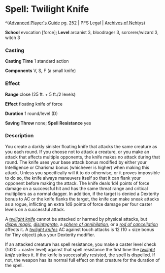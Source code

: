 # Spell: Twilight Knife

^([Advanced Player's Guide][ss-twilight-knife] pg. 252 | PFS Legal | [Archives of Nehtys][sn-twilight-knife])

**School** evocation [force]; **Level** arcanist 3, bloodrager 3, sorcerer/wizard 3, witch 3

### Casting

**Casting Time** 1 standard action

**Components** V, S, F (a small knife)

### Effect

**Range** close (25 ft. + 5 ft./2 levels)

**Effect** floating knife of force

**Duration** 1 round/level (D)

**Saving Throw** none; **Spell Resistance** yes

### Description

You create a darkly sinister floating knife that attacks the same creature as you each round. If you choose not to attack a creature, or you make an attack that affects multiple opponents, the knife makes no attack during that round. The knife uses your base attack bonus modified by either your Intelligence or Charisma bonus (whichever is higher) when making this attack. Unless you specifically will it to do otherwise, or it proves impossible to do so, the knife always maneuvers itself so that it can flank your opponent before making the attack. The knife deals 1d4 points of force damage on a successful hit and has the same threat range and critical multipliers as a normal dagger. In addition, if the target is denied a Dexterity bonus to AC or the knife flanks the target, the knife can make sneak attacks as a rogue, inflicting an extra 1d6 points of force damage per four caster levels on a successful attack.

A _[twilight knife]_ cannot be attacked or harmed by physical attacks, but _[dispel magic]_, _[disintegrate]_, a _[sphere of annihilation]_, or a _[rod of cancellation]_ affects it. A _[twilight knifes]_ AC against touch attacks is 12 (10 + size bonus for Tiny object) plus your Dexterity modifier.

If an attacked creature has spell resistance, you make a caster level check (1d20 + caster level) against that spell resistance the first time the _[twilight knife]_ strikes it. If the knife is successfully resisted, the spell is dispelled. If not, the weapon has its normal full effect on that creature for the duration of the spell.

[ss-twilight-knife]: http://paizo.com/pathfinderRPG/v57
[sn-twilight-knife]: http://www.archivesofnethys.com/SpellDisplay.aspx?ItemName=Twilight%20Knife
[rod of cancellation]: http://www.archivesofnethys.com/SpellDisplay.aspx?ItemName=rod%20of%20cancellation
[sphere of annihilation]: http://www.archivesofnethys.com/SpellDisplay.aspx?ItemName=sphere%20of%20annihilation
[twilight knife]: http://www.archivesofnethys.com/SpellDisplay.aspx?ItemName=twilight%20knife
[twilight knifes]: http://www.archivesofnethys.com/SpellDisplay.aspx?ItemName=twilight%20knifes
[dispel magic]: http://www.archivesofnethys.com/SpellDisplay.aspx?ItemName=dispel%20magic
[disintegrate]: http://www.archivesofnethys.com/SpellDisplay.aspx?ItemName=disintegrate